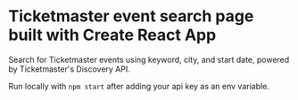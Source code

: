 # Ticketmaster event search page built with Create React App

Search for Ticketmaster events using keyword, city, and start date, powered by Ticketmaster's Discovery API.

Run locally with `npm start` after adding your api key as an env variable.
